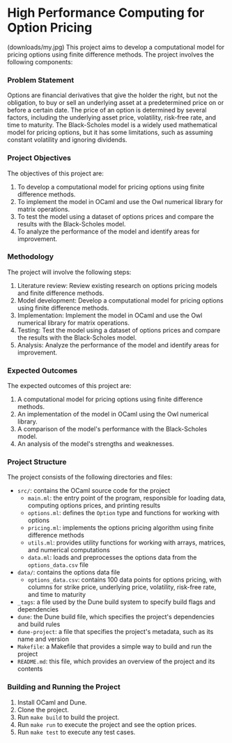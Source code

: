 # High Performance Computing for Option Pricing

(downloads/my.jpg)
This project aims to develop a computational model for pricing options using finite difference methods. The project involves the following components:

### Problem Statement

Options are financial derivatives that give the holder the right, but not the obligation, to buy or sell an underlying asset at a predetermined price on or before a certain date. The price of an option is determined by several factors, including the underlying asset price, volatility, risk-free rate, and time to maturity. The Black-Scholes model is a widely used mathematical model for pricing options, but it has some limitations, such as assuming constant volatility and ignoring dividends.

### Project Objectives

The objectives of this project are:

1. To develop a computational model for pricing options using finite difference methods.
2. To implement the model in OCaml and use the Owl numerical library for matrix operations.
3. To test the model using a dataset of options prices and compare the results with the Black-Scholes model.
4. To analyze the performance of the model and identify areas for improvement.

### Methodology

The project will involve the following steps:

1. Literature review: Review existing research on options pricing models and finite difference methods.
2. Model development: Develop a computational model for pricing options using finite difference methods.
3. Implementation: Implement the model in OCaml and use the Owl numerical library for matrix operations.
4. Testing: Test the model using a dataset of options prices and compare the results with the Black-Scholes model.
5. Analysis: Analyze the performance of the model and identify areas for improvement.

### Expected Outcomes

The expected outcomes of this project are:

1. A computational model for pricing options using finite difference methods.
2. An implementation of the model in OCaml using the Owl numerical library.
3. A comparison of the model's performance with the Black-Scholes model.
4. An analysis of the model's strengths and weaknesses.

### Project Structure

The project consists of the following directories and files:

* `src/`: contains the OCaml source code for the project
	+ `main.ml`: the entry point of the program, responsible for loading data, computing options prices, and printing results
	+ `options.ml`: defines the `Option` type and functions for working with options
	+ `pricing.ml`: implements the options pricing algorithm using finite difference methods
	+ `utils.ml`: provides utility functions for working with arrays, matrices, and numerical computations
	+ `data.ml`: loads and preprocesses the options data from the `options_data.csv` file
* `data/`: contains the options data file
	+ `options_data.csv`: contains 100 data points for options pricing, with columns for strike price, underlying price, volatility, risk-free rate, and time to maturity
* `_tags`: a file used by the Dune build system to specify build flags and dependencies
* `dune`: the Dune build file, which specifies the project's dependencies and build rules
* `dune-project`: a file that specifies the project's metadata, such as its name and version
* `Makefile`: a Makefile that provides a simple way to build and run the project
* `README.md`: this file, which provides an overview of the project and its contents

### Building and Running the Project


1. Install OCaml and Dune.
2. Clone the project.
3. Run `make build` to build the project.
4. Run `make run` to execute the project and see the option prices.
5. Run `make test` to execute any test cases.


